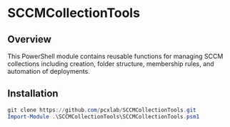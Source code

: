 # SCCMCollectionTools

## Overview

This PowerShell module contains reusable functions for managing SCCM collections including creation, folder structure, membership rules, and automation of deployments.

## Installation

```powershell
git clone https://github.com/pcxlab/SCCMCollectionTools.git
Import-Module .\SCCMCollectionTools\SCCMCollectionTools.psm1
